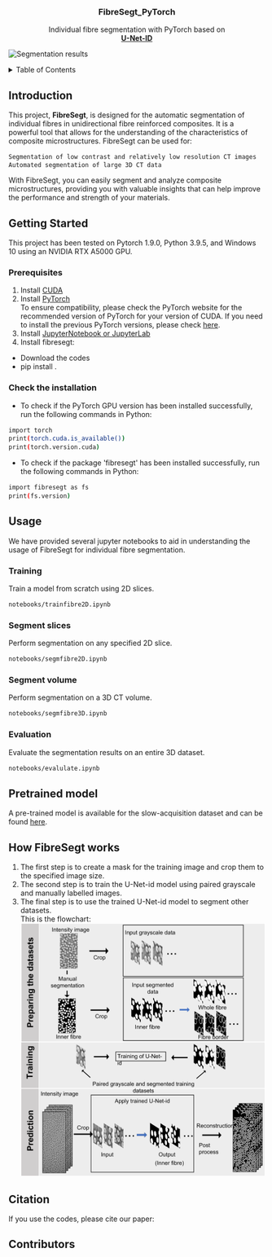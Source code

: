 
<!-- PROJECT LOGO -->
<br />
<div align="center">
  </a>

  <h3 align="center">FibreSegt_PyTorch</h3>

  <p align="center">
    Individual fibre segmentation with PyTorch based on
    <br />
    <a href="https://www.mdpi.com/2072-4292/12/10/1544/htm"><strong>U-Net-ID
    </strong></a>
    
  </p>
</div>

<!-- ![UnetID](images/unetid.png) -->
![Segmentation results](images/segm_results.png)
<!-- TABLE OF CONTENTS -->
<details>
  <summary>Table of Contents</summary>
  <ol>
    <li>
      <a href="#introduction">Introduction</a>
    </li>
    <li>
      <a href="#getting-started">Getting Started</a>
      <ul>
        <li><a href="#prerequisites">Prerequisites</a></li>
      </ul>
    </li>
    <li>
      <a href="#usage">Usage</a>
        <ul>
        <li><a href="#training">Training</a></li>
        <li><a href="#segment-slices">Segment slices</a></li>
        <li><a href="#segment-volume">Segment volume</a></li>
        <li><a href="#evaluation">Evaluation</a></li>
      </ul>
    </li>
    <li><a href="#pretrained-model">Pretrained model</a></li>
    <li><a href="#how-fibresegt-works">How FibreSegt works</a></li>
    <li><a href="#citation">Citation</a></li>
    <li><a href="#contributors">Contributors</a></li>
  </ol>
</details>

## Introduction
This project, **FibreSegt**, is designed for the automatic segmentation of individual fibres in unidirectional fibre reinforced composites. It is a powerful tool that allows for the understanding of the characteristics of composite microstructures. FibreSegt can be used for:

    Segmentation of low contrast and relatively low resolution CT images
    Automated segmentation of large 3D CT data

With FibreSegt, you can easily segment and analyze composite microstructures, providing you with valuable insights that can help improve the performance and strength of your materials.
  
## Getting Started
This project has been tested on Pytorch 1.9.0, Python 3.9.5, and Windows 10 using an NVIDIA RTX A5000 GPU.
### Prerequisites
1. Install [CUDA](https://developer.nvidia.com/cuda-downloads)
2. Install [PyTorch](https://pytorch.org/)  
   To ensure compatibility, please check the PyTorch website for the recommended version of PyTorch for your version of CUDA.
If you need to install the previous PyTorch versions, please check [here](https://pytorch.org/get-started/previous-versions/).
3. Install [JupyterNotebook or JupyterLab](https://jupyter.org/install)
4. Install fibresegt:  
- Download the codes 
- pip install .

### Check the installation
- To check if the PyTorch GPU version has been installed successfully, run the following commands in Python:
```bash
import torch
print(torch.cuda.is_available())
print(torch.version.cuda)
```
- To check if the package 'fibresegt' has been installed successfully, run the following commands in Python:
 ```bash
import fibresegt as fs
print(fs.version)
```

## Usage
We have provided several jupyter notebooks to aid in understanding the usage of FibreSegt for individual fibre segmentation.

### Training
Train a model from scratch using 2D slices.
```bash
notebooks/trainfibre2D.ipynb
```

### Segment slices
Perform segmentation on any specified 2D slice.
```bash
notebooks/segmfibre2D.ipynb
```

### Segment volume
Perform segmentation on a 3D CT volume.
```bash
notebooks/segmfibre3D.ipynb
```

### Evaluation
Evaluate the segmentation results on an entire 3D dataset.
```bash
notebooks/evalulate.ipynb
```


## Pretrained model
A pre-trained model is available for the slow-acquisition dataset and can be found [here](/output/demo/checkpoint/).

## How FibreSegt works
  1. The first step is to create a mask for the training image and crop them to the specified image size.
  2. The second step is to train the U-Net-id model using paired grayscale and manually labelled images.
  3. The final step is to use the trained U-Net-id model to segment other datasets.  
This is the flowchart: 
![flowchart](images/flowchart.png)

## Citation
If you use the codes, please cite our paper:


## Contributors
